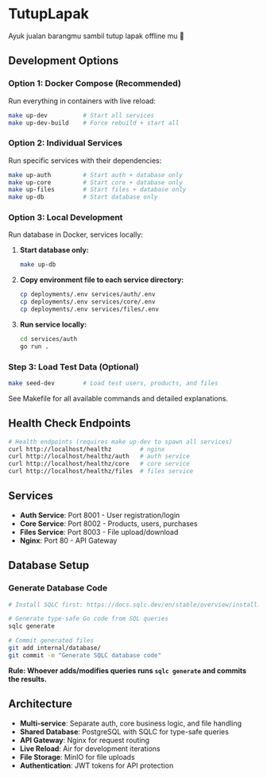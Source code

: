 # TutupLapak

Ayuk jualan barangmu sambil tutup lapak offline mu 🤩

## Development Options

### Option 1: Docker Compose (Recommended)
Run everything in containers with live reload:
```bash
make up-dev          # Start all services
make up-dev-build    # Force rebuild + start all
```

### Option 2: Individual Services
Run specific services with their dependencies:
```bash
make up-auth         # Start auth + database only
make up-core         # Start core + database only  
make up-files        # Start files + database only
make up-db           # Start database only
```

### Option 3: Local Development
Run database in Docker, services locally:

1. **Start database only:**
   ```bash
   make up-db
   ```

2. **Copy environment file to each service directory:**
   ```bash
   cp deployments/.env services/auth/.env
   cp deployments/.env services/core/.env
   cp deployments/.env services/files/.env
   ```

3. **Run service locally:**
   ```bash
   cd services/auth
   go run .
   ```

### Step 3: Load Test Data (Optional)
```bash
make seed-dev        # Load test users, products, and files
```

See Makefile for all available commands and detailed explanations.

## Health Check Endpoints
```bash
# Health endpoints (requires make up-dev to spawn all services)
curl http://localhost/healthz        # nginx
curl http://localhost/healthz/auth   # auth service
curl http://localhost/healthz/core   # core service  
curl http://localhost/healthz/files  # files service
```

## Services

- **Auth Service**: Port 8001 - User registration/login
- **Core Service**: Port 8002 - Products, users, purchases  
- **Files Service**: Port 8003 - File upload/download
- **Nginx**: Port 80 - API Gateway

## Database Setup

### Generate Database Code
```bash
# Install SQLC first: https://docs.sqlc.dev/en/stable/overview/install.html

# Generate type-safe Go code from SQL queries
sqlc generate

# Commit generated files
git add internal/database/
git commit -m "Generate SQLC database code"
```

**Rule: Whoever adds/modifies queries runs `sqlc generate` and commits the results.**

## Architecture

- **Multi-service**: Separate auth, core business logic, and file handling
- **Shared Database**: PostgreSQL with SQLC for type-safe queries
- **API Gateway**: Nginx for request routing
- **Live Reload**: Air for development iterations
- **File Storage**: MinIO for file uploads
- **Authentication**: JWT tokens for API protection